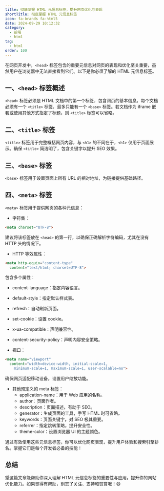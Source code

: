 ```yaml
---
title: 彻底掌握 HTML 元信息标签，提升网页优化与表现
shortTitle: 彻底掌握 HTML 元信息标签
icon: fa-brands fa-html5
date: 2024-09-29 10:12:32
category:
  - 前端
  - html
tag:
  - html
order: 100
---
```


在网页开发中，`<head>` 标签包含的重要元信息对网页的表现和优化至关重要，虽然用户在浏览器中无法直接看到它们。以下是你必须了解的 HTML 元信息标签。

## 一、`<head>` 标签概述
`<head>` 标签必须是 HTML 文档中的第一个标签，包含网页的基本信息。每个文档必须有一个 `<title>` 标签，最多只能有一个 `<base>` 标签。若文档作为 iframe 嵌套或使用其他方式指定了标题，则 `<title>` 标签可以省略。

## 二、`<title>` 标签
`<title>` 标签用于完整概括网页内容，与 `<h1>` 的不同在于，`<h1>` 仅用于页面展示。确保 `<title>` 简洁明了，包含关键字以提升 SEO 效果。

## 三、`<base>` 标签
`<base>` 标签用于设置页面上所有 URL 的相对地址，为链接提供基础路径。

## 四、`<meta>` 标签
`<meta>` 标签用于提供网页的各种元信息：

- 字符集：
```html
<meta charset="UTF-8">
```
建议将该标签放在 `<head>` 的第一行，以确保正确解析字符编码，尤其在没有 HTTP 头的情况下。

- HTTP 等效属性：
```html
<meta http-equiv="content-type"
  content="text/html; charset=UTF-8">
```
包含多个属性：
  - content-language：指定内容语言。
  - default-style：指定默认样式表。
  - refresh：自动刷新页面。
  - set-cookie：设置 cookie。
  - x-ua-compatible：声明兼容性。
  - content-security-policy：声明内容安全策略。

- 视口：
```html
<meta name="viewport"
  content="width=device-width, initial-scale=1,
    minimum-scale=1, maximum-scale=1, user-scalable=no">
```
确保网页适配移动设备，设置用户缩放功能。
- 其他预定义的 meta 标签：
  - application-name：用于 Web 应用的名称。
  - author：页面作者。
  - description：页面描述，有助于 SEO。
  - generator：生成页面的工具，手写 HTML 时可省略。
  - keywords：页面关键字，对 SEO 极其重要。
  - referrer：指定跳转策略，提升安全性。
  - theme-color：设置浏览器 UI 的主题颜色。

通过有效使用这些元信息标签，你可以优化网页表现，提升用户体验和搜索引擎排名。掌握它们是每个开发者必备的技能！

## 总结

望这篇文章能帮助你深入理解 HTML 元信息标签的重要性与应用，提升你的网站优化能力。如果觉得有帮助，别忘了关注、支持和赞赏哦！😄